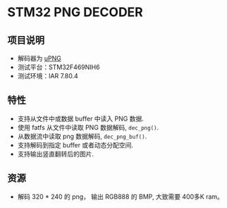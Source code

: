 # STM32 PNG DECODER

## 项目说明
- 解码器为 [uPNG](https://github.com/elanthis/upng)
- 测试平台：STM32F469NIH6
- 测试环境：IAR 7.80.4

## 特性
- 支持从文件中或数据 buffer 中读入 PNG 数据.
- 使用 fatfs 从文件中读取 PNG 数据解码, `dec_png()`.
- 从数据流中读取 png 数据解码, `dec_png_buf()`.
- 支持解码到指定 buffer 或者动态分配空间.
- 支持输出竖直翻转后的图片.

## 资源
- 解码 320 \* 240 的 png， 输出 RGB888 的 BMP, 大致需要 400多K ram。

